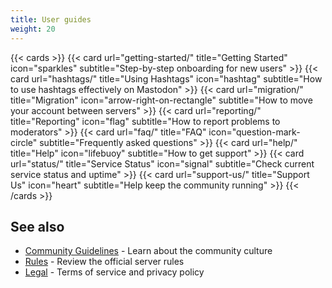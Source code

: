 ```yaml
---
title: User guides
weight: 20
---
```

{{< cards >}}
  {{< card url="getting-started/" title="Getting Started" icon="sparkles" subtitle="Step-by-step onboarding for new users" >}}
  {{< card url="hashtags/" title="Using Hashtags" icon="hashtag" subtitle="How to use hashtags effectively on Mastodon" >}}
  {{< card url="migration/" title="Migration" icon="arrow-right-on-rectangle" subtitle="How to move your account between servers" >}}
  {{< card url="reporting/" title="Reporting" icon="flag" subtitle="How to report problems to moderators" >}}
  {{< card url="faq/" title="FAQ" icon="question-mark-circle" subtitle="Frequently asked questions" >}}
  {{< card url="help/" title="Help" icon="lifebuoy" subtitle="How to get support" >}}
  {{< card url="status/" title="Service Status" icon="signal" subtitle="Check current service status and uptime" >}}
  {{< card url="support-us/" title="Support Us" icon="heart" subtitle="Help keep the community running" >}}
{{< /cards >}}

## See also

- [Community Guidelines](/docs/community/) - Learn about the community culture
- [Rules](../policies/rules/) - Review the official server rules
- [Legal](../legal/) - Terms of service and privacy policy
